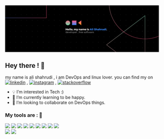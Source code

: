 ![](https://github.com/alishahrudi/alishahrudi/blob/main/Black%20Technology%20LinkedIn%20Banner.png)
## Hey there ! 🤟
my name is ali shahrudi , i am DevOps and linux lover.
you can find my on [<img src='https://cdn.jsdelivr.net/npm/simple-icons@3.0.1/icons/linkedin.svg' alt='linkedin' height='20'>](https://www.linkedin.com/in/alisahahrudi/)   , [<img src='https://cdn.jsdelivr.net/npm/simple-icons@3.0.1/icons/instagram.svg' alt='instagram' height='20'>](https://www.instagram.com/a.shahrudi/) , [<img src='https://cdn.jsdelivr.net/npm/simple-icons@3.0.1/icons/stackoverflow.svg' alt='stackoverflow' height='20'>](https://stackoverflow.com/users/13952238)  

- 💡 I’m interested in Tech :)
- 🐻 I’m currently learning to be happy.
- 💞️ I’m looking to collaborate on DevOps things.

### My tools are : 🔧
<!---
![](https://img.shields.io/badge/code-python-blue??style=flat&logo=python)   ![](https://img.shields.io/badge/os-linux-blue??style=flat&logo=linux) ![](https://img.shields.io/badge/code-c++-blue??style=flat&logo=C++)   ![](https://img.shields.io/badge/code-flutter-blue??style=flat&logo=flutter) ![](https://img.shields.io/badge/code-django-blue??style=flat&logo=django)    ![](https://img.shields.io/badge/Editor-VsCode-blue??style=flat&logo=visual-studio-code)
![](https://img.shields.io/badge/Shell-bash-blue??style=flat&logo=GNU-Bash)    ![](https://img.shields.io/badge/Robatic-ROS-blue??style=flat&logo=ROS) 
![](https://img.shields.io/badge/Tools-Docker-blue??style=flat&logo=Docker)    ![](https://img.shields.io/badge/code-Dart-blue??style=flat&logo=Dart)
![]()  ![]() 
![]()  ![](https://img.shields.io/badge/redis-%23DD0031.svg?&style=for-the-badge&logo=redis&logoColor=white) 
--->
![](https://img.shields.io/badge/docker-%230db7ed.svg?style=for-the-badge&logo=docker&logoColor=white) 
![](https://img.shields.io/badge/ansible-%231A1918.svg?style=for-the-badge&logo=ansible&logoColor=white) 
![](https://img.shields.io/badge/kubernetes-%23326ce5.svg?style=for-the-badge&logo=kubernetes&logoColor=white) 
![](https://img.shields.io/badge/Ubuntu-E95420?style=for-the-badge&logo=ubuntu&logoColor=white) 
![](https://img.shields.io/badge/Prometheus-E6522C?style=for-the-badge&logo=Prometheus&logoColor=white) 
![](https://img.shields.io/badge/GitLab-330F63?style=for-the-badge&logo=gitlab&logoColor=white) 
![](https://img.shields.io/badge/Jenkins-D24939?style=for-the-badge&logo=Jenkins&logoColor=white) 
![](https://img.shields.io/badge/Shell_Script-121011?style=for-the-badge&logo=gnu-bash&logoColor=white) 
![](https://img.shields.io/badge/Python-3776AB?style=for-the-badge&logo=python&logoColor=white)  
![](https://img.shields.io/badge/GIT-E44C30?style=for-the-badge&logo=git&logoColor=white) 
![](https://img.shields.io/badge/redis-%23DD0031.svg?&style=for-the-badge&logo=redis&logoColor=white) 
<!---
alishahrudi/alishahrudi is a ✨ special ✨ repository because its `README.md` (this file) appears on your GitHub profile.
You can click the Preview link to take a look at your changes.
--->
